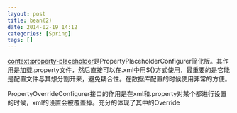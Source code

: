 ```yaml
---
layout: post
title: bean(2)
date: 2014-02-19 14:12
categories: [Spring]
tags: []
---
```

<context:property-placeholder>是PropertyPlaceholderConfigurer简化版。其作用是加载.property文件，然后直接可以在.xml中用${}方式使用，最重要的是它能是配置文件与其想分割开来，避免耦合性。在数据库配置的时候使用非常的方便。



PropertyOverrideConfigurer接口的作用是在xml和.property对某个都进行设置的时候，xml的设置会被覆盖掉。充分的体现了其中的Override


